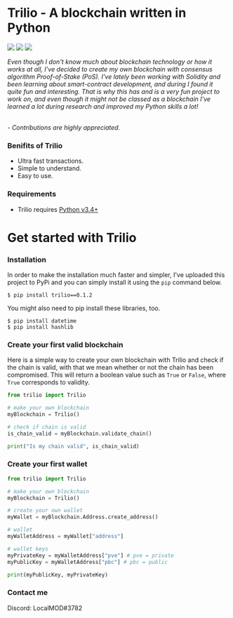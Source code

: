 <h1>Trilio - A blockchain written in Python</h1>
<p><img src="https://img.shields.io/badge/license-MIT-green"> <img src="https://img.shields.io/badge/python-v3.4+-green"> <img src="https://img.shields.io/badge/category-blockchain-green">
</p>
<i>Even though I don't know much about blockchain technology or how it works at all, I've decided to create my own blockchain with consensus algorithm Proof-of-Stake (PoS). I've lately been working with Solidity and been learning about smart-contract development, and during I found it quite fun and interesting. That is why this has and is a very fun project to work on, and even though it might not be classed as a blockchain I've learned a lot during research and improved my Python skills a lot!</i>

<i><br>- Contributions are highly appreciated.</i>

<h3>Benifits of Trilio</h3>
<ul>
<li>Ultra fast transactions.</li>
<li>Simple to understand.</li>
<li>Easy to use.</li>
</ul>

<h3>Requirements</h3>
<ul>
<li>Trilio requires <a href="https://www.python.org/downloads/">Python v3.4+</a></li>
</ul>


<h1>Get started with Trilio</h1>

<h3>Installation</h3>

In order to make the installation much faster and simpler, I've uploaded this project to PyPi and you can simply install it using the  `pip`  command below.

```
$ pip install trilio==0.1.2
```

You might also need to pip install these libraries, too.
```
$ pip install datetime
$ pip install hashlib
```

<h3>Create your first valid blockchain</h3>

Here is a simple way to create your own blockchain with Trilio and check if the chain is valid, with that we mean whether or not the chain has been compromised. This will return a boolean value such as `True` or `False`, where `True` corresponds to validity.

<p></p>

```python
from trilio import Trilio

# make your own blockchain
myBlockchain = Trilio()

# check if chain is valid
is_chain_valid = myBlockchain.validate_chain()

print("Is my chain valid", is_chain_valid)
```

<h3>Create your first wallet</h3>

```python
from trilio import Trilio

# make your own blockchain
myBlockchain = Trilio()

# create your own wallet
myWallet = myBlockchain.Address.create_address()

# wallet
myWalletAddress = myWallet["address"]

# wallet keys
myPrivateKey = myWalletAddress["pve"] # pve = private
myPublicKey = myWalletAddress["pbc"] # pbc = public

print(myPublicKey, myPrivateKey)
```

<h3>Contact me</h3>
Discord: LocalMOD#3782
